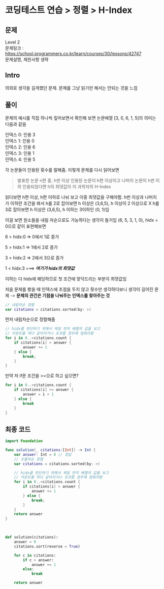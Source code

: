 # 코딩테스트 연습 > 정렬 > H-Index

## 문제

Level 2
<br/>
문제링크 : https://school.programmers.co.kr/learn/courses/30/lessons/42747
<br/>
문제설명, 제한사항 생략
<br/>

## Intro

의외로 생각을 길게했던 문제. 문제를 그냥 읽기만 해서는 안되는 것을 느낌

## 풀이

문제의 예시를 직접 하나씩 짚어보면서 확인해 보면 논문배열 [3, 0, 6, 1, 5]의 의미는 다음과 같음
<br/>

인덱스 0: 인용 3
<br/>
인덱스 1: 인용 0
<br/>
인덱스 2: 인용 6
<br/>
인덱스 3: 인용 1
<br/>
인덱스 4: 인용 5
<br/>

각 논문들이 인용된 횟수를 말해줌. 이렇게 문제를 다시 읽어보면
<br/>

> 발표한 논문 n편 중, h번 이상 인용된 논문이 h편 이상이고 나머지 논문이 h번 이하 인용되었다면 h의 최댓값이 이 과학자의 H-Index
> <br/>

읽다보면 h편 이상, h편 이하로 나눠 보고 이중 최댓값을 구해야함.
h번 이상과 나머지가 이하란 조건을 봐서 h를 2로 잡아보면 h 이상은 (3,6,5), h 이상이 2 이상으로 X
h를 3로 잡아보면 h 이상은 (3,6,5), h 이하는 3이하인 (0, 1)임
<br/>

이걸 보면 원소들을 내림 차순으로도 가능하다는 생각이 들거임 (6, 5, 3, 1, 0), hidx = 0으로 같이 표현해보면
<br/>

6 > hidx:0 => 0에서 1로 증가
<br/>

5 > hidx:1 => 1에서 2로 증가
<br/>

3 > hidx:2 => 2에서 3으로 증가
<br/>

1 < hidx:3 ===> **_여기가 hidx의 최댓값_**
<br/>

이하는 다 hidx에 해당하므로 첫 조건에 맞닥드리는 부분이 최댓값임
<br/>

처음 문제를 봤을 때 인덱스에 초점을 두지 않고 횟수만 생각하다보니 생각이 길어진 문제 -> **문제의 관건은 기점을 나눠주는 인덱스를 찾아주는 것**
<br/>

```swift
// 내림차순 정렬
var citations = citations.sorted(by: >)
```

먼저 내림차순으로 정렬해줌
<br/>

```swift
// hidx를 판단하기 위해서 제일 먼저 배열의 값을 보고
// 카운트를 하다 같아지거나 초과할 경우에 멈춰야함
for i in 0..<citations.count {
    if citations[i] > answer {
        answer += 1
    } else {
        break;
    }
}
```

만약 저 if문 조건을 >=으로 하고 싶으면?

```swift
for i in 0..<citations.count {
    if citations[i] >= answer {
        answer = i + 1
    } else {
        break
    }
}
```

## 최종 코드

```swift
import Foundation

func solution(_ citations:[Int]) -> Int {
    var answer: Int = 0 // 정답
    // 오름차순 정렬
    var citations = citations.sorted(by: >)

    // hidx를 판단하기 위해서 제일 먼저 배열의 값을 보고
    // 카운트를 하다 같아지거나 초과할 경우에 멈춰야함
    for i in 0..<citations.count {
        if citations[i] > answer {
            answer += 1
        } else {
            break;
        }
    }
    return answer
}
```

<br/>

```python
def solution(citations):
    answer = 0
    citations.sort(reverse = True)

    for c in citations:
        if c > answer:
            answer += 1
        else:
            break

    return answer
```

